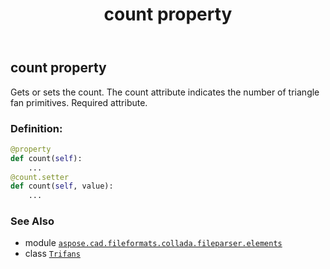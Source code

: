 ﻿---
title: count property
second_title: Aspose.CAD for Python via .NET API References
description: 
type: docs
weight: 30
url: /aspose.cad.fileformats.collada.fileparser.elements/trifans/count/
is_root: false
---

## count property


Gets or sets the count.
The count attribute indicates the number of triangle fan primitives.
Required attribute.
### Definition:
```python
@property
def count(self):
    ...
@count.setter
def count(self, value):
    ...
```

### See Also
* module [`aspose.cad.fileformats.collada.fileparser.elements`](../../)
* class [`Trifans`](/cad/python-net/aspose.cad.fileformats.collada.fileparser.elements/trifans)
